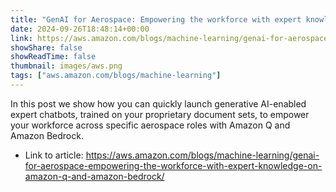 ```yaml
---
title: "GenAI for Aerospace: Empowering the workforce with expert knowledge on Amazon Q and Amazon Bedrock"
date: 2024-09-26T18:48:14+00:00
link: https://aws.amazon.com/blogs/machine-learning/genai-for-aerospace-empowering-the-workforce-with-expert-knowledge-on-amazon-q-and-amazon-bedrock/
showShare: false
showReadTime: false
thumbnail: images/aws.png
tags: ["aws.amazon.com/blogs/machine-learning"]
---
```

In this post we show how you can quickly launch generative AI-enabled expert chatbots, trained on your proprietary document sets, to empower your workforce across specific aerospace roles with Amazon Q and Amazon Bedrock.

- Link to article: https://aws.amazon.com/blogs/machine-learning/genai-for-aerospace-empowering-the-workforce-with-expert-knowledge-on-amazon-q-and-amazon-bedrock/